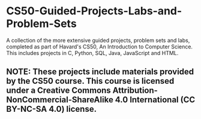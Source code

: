 # CS50-Guided-Projects-Labs-and-Problem-Sets
A collection of the more extensive guided projects, problem sets and labs, completed as part of Havard's CS50, An Introduction to Computer Science.  This includes projects in C, Python, SQL, Java, JavaScript and HTML. 

## NOTE: These projects include materials provided by the CS50 course. This course is licensed under a Creative Commons Attribution-NonCommercial-ShareAlike 4.0 International (CC BY-NC-SA 4.0) license. 
